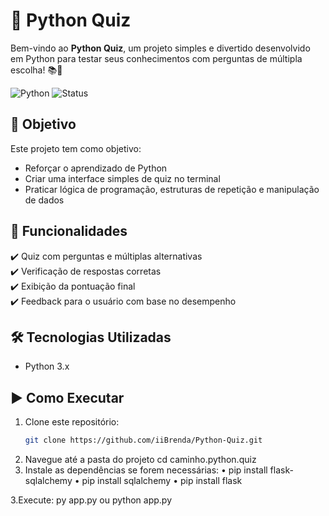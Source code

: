 # 🧠 Python Quiz

Bem-vindo ao **Python Quiz**, um projeto simples e divertido desenvolvido em Python para testar seus conhecimentos com perguntas de múltipla escolha! 📚🐍

![Python](https://img.shields.io/badge/Made%20with-Python-blue?logo=python&style=flat-square)
![Status](https://img.shields.io/badge/status-em%20desenvolvimento-yellow?style=flat-square)

## 🎯 Objetivo

Este projeto tem como objetivo:
- Reforçar o aprendizado de Python
- Criar uma interface simples de quiz no terminal
- Praticar lógica de programação, estruturas de repetição e manipulação de dados

## 📌 Funcionalidades

✔️ Quiz com perguntas e múltiplas alternativas  
✔️ Verificação de respostas corretas  
✔️ Exibição da pontuação final  
✔️ Feedback para o usuário com base no desempenho

## 🛠️ Tecnologias Utilizadas

- Python 3.x

## ▶️ Como Executar

1. Clone este repositório:
   ```bash
   git clone https://github.com/iiBrenda/Python-Quiz.git
2.	Navegue até a pasta do projeto
   cd caminho.python.quiz
3. Instale as dependências se forem necessárias:
   • pip install flask-sqlalchemy
   • pip install sqlalchemy
   • pip install flask
     
3.Execute:
    py app.py ou python app.py

   
